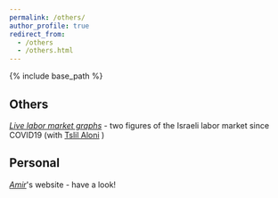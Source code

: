 ```yaml
---
permalink: /others/
author_profile: true
redirect_from:
  - /others
  - /others.html
---
```


{% include base_path %}
## Others
[*Live labor market graphs*](https://sites.google.com/view/tslil-aloni/labormarketcovid19?authuser=0)  - two figures of the Israeli labor market since COVID19 
(with [Tslil Aloni](https://sites.google.com/view/tslil-aloni/home?authuser=0) )


## Personal
[*Amir*](https://www.amirbar.net)'s website - have a look! 


